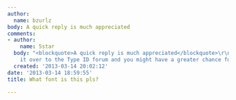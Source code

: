 ```yaml
---
author:
  name: bzurlz
body: A quick reply is much appreciated
comments:
- author:
    name: 5star
  body: "<blockquote>A quick reply is much appreciated</blockquote>\r\n\r\nThen take
    it over to the Type ID forum and you might have a greater chance for a quick ID.\r\n\r\nn."
  created: '2013-03-14 20:02:12'
date: '2013-03-14 18:59:55'
title: What font is this pls?

---
```

